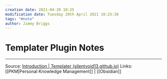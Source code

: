 ```yaml
---
creation date: 2021-04-20 10:25
modification date: Tuesday 20th April 2021 10:25:36
tags: "#note"
author: Jimmy Briggs
---
```


# Templater Plugin Notes

***

Source: [Introduction | Templater (silentvoid13.github.io)](https://silentvoid13.github.io/Templater/docs/)
Links: [[PKM|Personal Knowledge Management]] | [[Obsidian]]